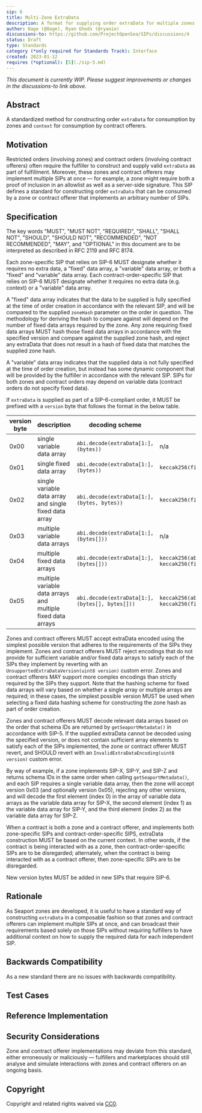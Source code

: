 ```yaml
---
sip: 6
title: Multi-Zone ExtraData
description: A format for supplying order extraData for multiple zones.
author: 0age (@0age), Ryan Ghods (@ryanio)
discussions-to: https://github.com/ProjectOpenSea/SIPs/discussions/4
status: Draft
type: Standards
category (*only required for Standards Track): Interface
created: 2023-01-12
requires (*optional): [5](./sip-5.md)
---
```


_This document is currently WIP. Please suggest improvements or changes in the discussions-to link above._

## Abstract

A standardized method for constructing order `extraData` for consumption by zones and `context` for consumption by contract offerers.

## Motivation

Restricted orders (involving zones) and contract orders (involving contract offerers) often require the fulfiller to construct and supply valid `extraData` as part of fulfillment. Moreover, these zones and contract offerers may implement multiple SIPs at once — for example, a zone might require both a proof of inclusion in an allowlist as well as a server-side signature. This SIP defines a standard for constructing order `extraData` that can be consumed by a zone or contract offerer that implements an arbitrary number of SIPs.

## Specification

The key words "MUST", "MUST NOT", "REQUIRED", "SHALL", "SHALL NOT", "SHOULD", "SHOULD NOT", "RECOMMENDED", "NOT RECOMMENDED", "MAY", and "OPTIONAL" in this document are to be interpreted as described in RFC 2119 and RFC 8174.

Each zone-specific SIP that relies on SIP-6 MUST designate whether it requires no extra data, a "fixed" data array, a "variable" data array, or both a "fixed" and "variable" data array. Each contract-order-specific SIP that relies on SIP-6 MUST designate whether it requires no extra data (e.g. context) or a "variable" data array.

A "fixed" data array indicates that the data to be supplied is fully specified at the time of order creation in accordance with the relevant SIP, and will be compared to the supplied `zoneHash` parameter on the order in question. The methodology for deriving the hash to compare against will depend on the number of fixed data arrays required by the zone. Any zone requiring fixed data arrays MUST hash those fixed data arrays in accordance with the specified version and compare against the supplied zone hash, and reject any extraData that does not result in a hash of fixed data that matches the supplied zone hash.

A "variable" data array indicates that the supplied data is not fully specified at the time of order creation, but instead has some dynamic component that will be provided by the fulfiller in accordance with the relevant SIP. SIPs for both zones and contract orders may depend on variable data (contract orders do not specify fixed data).

If `extraData` is supplied as part of a SIP-6-compliant order, it MUST be prefixed with a `version` byte that follows the format in the below table.

| version byte | description                                                  | decoding scheme                                 | fixed data hashing scheme                                                                   |
| ------------ | ------------------------------------------------------------ | ----------------------------------------------- | ------------------------------------------------------------------------------------------- |
| 0x00         | single variable data array                                   | `abi.decode(extraData[1:], (bytes))`            | n/a                                                                                         |
| 0x01         | single fixed data array                                      | `abi.decode(extraData[1:], (bytes))`            | `keccak256(fixedDataArray)`                                                                 |
| 0x02         | single variable data array and single fixed data array       | `abi.decode(extraData[1:], (bytes, bytes))`     | `keccak256(fixedDataArray)`                                                                 |
| 0x03         | multiple variable data arrays                                | `abi.decode(extraData[1:], (bytes[]))`          | n/a                                                                                         |
| 0x04         | multiple fixed data arrays                                   | `abi.decode(extraData[1:], (bytes[]))`          | `keccak256(abi.encode(keccak256(fixedDataArrays[0]), keccak256(fixedDataArrays[1]), ...]))` |
| 0x05         | multiple variable data arrays and multiple fixed data arrays | `abi.decode(extraData[1:], (bytes[], bytes[]))` | `keccak256(abi.encode(keccak256(fixedDataArrays[0]), keccak256(fixedDataArrays[1]), ...]))` |

Zones and contract offerers MUST accept extraData encoded using the simplest possible version that adheres to the requirements of the SIPs they implement. Zones and contract offerers MUST reject encodings that do not provide for sufficient variable and/or fixed data arrays to satisfy each of the SIPs they implement by reverting with an `UnsupportedExtraDataVersion(uint8 version)` custom error. Zones and contract offerers MAY support more complex encodings than strictly required by the SIPs they support. Note that the hashing scheme for fixed data arrays will vary based on whether a single array or multiple arrays are required; in these cases, the simplest possible version MUST be used when selecting a fixed data hashing scheme for constructing the zone hash as part of order creation.

Zones and contract offerers MUST decode relevant data arrays based on the order that schema IDs are returned by `getSeaportMetadata()` in accordance with SIP-5. If the supplied extraData cannot be decoded using the specified version, or does not contain sufficient array elements to satisfy each of the SIPs implemented, the zone or contract offerer MUST revert, and SHOULD revert with an `InvalidExtraDataEncoding(uint8 version)` custom error.

By way of example, if a zone implements SIP-X, SIP-Y, and SIP-Z and returns schema IDs in the same order when calling `getSeaportMetadata()`, and each SIP requires a single variable data array, then the zone will accept version 0x03 (and optionally version 0x05), rejecting any other versions, and will decode the first element (index 0) in the array of variable data arrays as the variable data array for SIP-X, the second element (index 1) as the variable data array for SIP-Y, and the third element (index 2) as the variable data array for SIP-Z.

When a contract is both a zone and a contract offerer, and implements both zone-specific SIPs and contract-order-specific SIPS, extraData construction MUST be based on the current context. In other words, if the contract is being interacted with as a zone, then contract-order-specific SIPs are to be disregarded; alternately, when the contract is being interacted with as a contract offerer, then zone-specific SIPs are to be disregarded.

New version bytes MUST be added in new SIPs that require SIP-6.

## Rationale

As Seaport zones are developed, it is useful to have a standard way of constructing `extraData` in a composable fashion so that zones and contract offerers can implement multiple SIPs at once, and can broadcast their requirements based solely on those SIPs without requiring fulfillers to have additional context on how to supply the required data for each independent SIP.

## Backwards Compatibility

As a new standard there are no issues with backwards compatibility.

## Test Cases

## Reference Implementation

## Security Considerations

Zone and contract offerer implementations may deviate from this standard, either erroneously or maliciously — fulfillers and marketplaces should still analyse and simulate interactions with zones and contract offerers on an ongoing basis.

## Copyright

Copyright and related rights waived via [CC0](../LICENSE.md).
